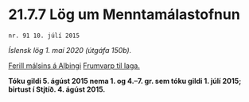 # 21.7.7 Lög um Menntamálastofnun

`nr. 91 10. júlí 2015`

_Íslensk lög 1. maí 2020 (útgáfa 150b)._

[Ferill málsins á Alþingi](https://www.althingi.is/thingstorf/thingmalalistar-eftir-thingum/ferill/?ltg=144&mnr=456)
[Frumvarp til laga.](https://www.althingi.is/altext/144/s/0700.html)

**Tóku gildi 5. ágúst 2015 nema 1. og 4.–7. gr. sem tóku gildi 1. júlí 2015; birtust í Stjtíð. 4. ágúst 2015.**

